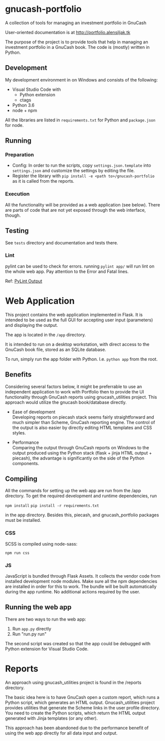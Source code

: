 # gnucash-portfolio

A collection of tools for managing an investment portfolio in GnuCash

User-oriented documentation is at http://portfolio.alensiljak.tk

The purpose of the project is to provide tools that help in managing an investment portfolio in a GnuCash book.
The code is (mostly) written in Python.

## Development

My development environment in on Windows and consists of the following:

- Visual Studio Code with
  - Python extension
  - ctags
- Python 3.6
- node + npm

All the libraries are listed in `requirements.txt` for Python and `package.json` for node.

## Running

### Preparation

- Config: In order to run the scripts, copy `settings.json.template` into `settings.json` and customize the settings by editing the file.
- Register the library with ```pip install -e <path to>/gnucash-portfolio``` as it is called from the reports.

### Execution

All the functionality will be provided as a web application (see below). There are parts of code that are not yet exposed through the web interface, though.

## Testing

See `tests` directory and documentation and tests there.

### Lint

pylint can be used to check for errors.
running `pylint app/` will run lint on the whole web app.
Pay attention to the Error and Fatal lines.

Ref: [PyLint Output](https://docs.pylint.org/en/1.6.0/output.html)

# Web Application

This project contains the web application implemented in Flask. It is intended to be used as the full GUI for accepting user input (parameters) and displaying the output.

The app is located in the `/app` directory.

It is intended to run on a desktop workstation, with direct access to the GnuCash book file, stored as an SQLite database.

To run, simply run the app folder with Python. I.e. `python app` from the root.

## Benefits

Considering several factors below, it might be preferrable to use an independent application to work with Portfolio then to provide the UI functionality through GnuCash reports using gnucash_utilities project. This approach would utilize the gnucash book/database directly.

- Ease of development  
Developing reports on piecash stack seems fairly straightforward and much simpler than Scheme, GnuCash reporting engine. The control of the output is also easier by directly editing HTML templates and CSS styles.

- Performance  
Comparing the output through GnuCash reports on Windows to the output produced using the Python stack (flask + jinja HTML output + piecash), the advantage is significantly on the side of the Python components.

## Compiling

All the commands for setting up the web app are run from the /app directory.
To get the required development and runtime dependencies, run

`npm install`
`pip install -r requirements.txt`

in the app directory.
Besides this, piecash, and gnucash_portfolio packages must be installed.

### CSS

SCSS is compiled using node-sass:

`npm run css`

### JS

JavaScript is bundled through Flask Assets. It collects the vendor code from installed development node modules. Make sure all the npm dependencies are installed in order for this to work.
The bundle will be built automatically during the app runtime. No additional actions required by the user.

## Running the web app

There are two ways to run the web app:

1. Run `app.py` directly
2. Run "run.py run"

The second script was created so that the app could be debugged with Python extension for Visual Studio Code.

# Reports

An approach using gnucash_utilities project is found in the /reports directory.

The basic idea here is to have GnuCash open a custom report, which runs a Python script, which generates an HTML output.
Gnucash_utilities project provides utilities that generate the Scheme links in the user profile directory. You need to create the Python scripts, which return the HTML output generated with Jinja templates (or any other).

This approach has been abandoned due to the performance benefit of using the web app directly for all data input and output.
